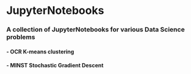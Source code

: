 # JupyterNotebooks

### A collection of JupyterNotebooks for various Data Science problems

#### - OCR K-means clustering
#### - MINST Stochastic Gradient Descent
